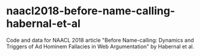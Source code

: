# naacl2018-before-name-calling-habernal-et-al
Code and data for NAACL 2018 article "Before Name-calling: Dynamics and Triggers of Ad Hominem Fallacies in Web Argumentation" by Habernal et al.

